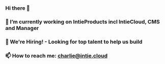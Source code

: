 ### Hi there 👋

### 🔭 I’m currently working on IntieProducts incl IntieCloud, CMS and Manager
### 👯 We're Hiring! - Looking for top talent to help us build
### 📫 How to reach me: charlie@intie.cloud

<!--
**krisp-ai/krisp-ai** is a ✨ _special_ ✨ repository because its `README.md` (this file) appears on your GitHub profile.

Here are some ideas to get you started:

- 🔭 I’m currently working on ...
- 🌱 I’m currently learning ...
- 👯 I’m looking to collaborate on ...
- 🤔 I’m looking for help with ...
- 💬 Ask me about ...
- 📫 How to reach me: ...
- 😄 Pronouns: ...
- ⚡ Fun fact: ...
-->
